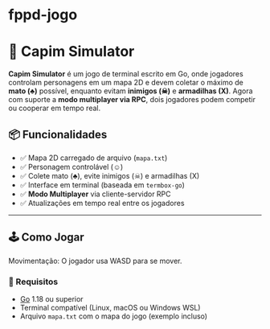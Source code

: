 # fppd-jogo
# 🌿 Capim Simulator

**Capim Simulator** é um jogo de terminal escrito em Go, onde jogadores controlam personagens em um mapa 2D e devem coletar o máximo de **mato (♣)** possível, enquanto evitam **inimigos (☠)** e **armadilhas (X)**. Agora com suporte a **modo multiplayer via RPC**, dois jogadores podem competir ou cooperar em tempo real.

## 📦 Funcionalidades

- ✅ Mapa 2D carregado de arquivo (`mapa.txt`)
- ✅ Personagem controlável (☺)
- ✅ Colete mato (♣), evite inimigos (☠) e armadilhas (X)
- ✅ Interface em terminal (baseada em `termbox-go`)
- ✅ **Modo Multiplayer** via cliente-servidor RPC
- ✅ Atualizações em tempo real entre os jogadores

---

## 🕹️ Como Jogar
Movimentação: O jogador usa WASD para se mover. 

### 🔧 Requisitos

- [Go](https://golang.org/dl/) 1.18 ou superior
- Terminal compatível (Linux, macOS ou Windows WSL)
- Arquivo `mapa.txt` com o mapa do jogo (exemplo incluso)


